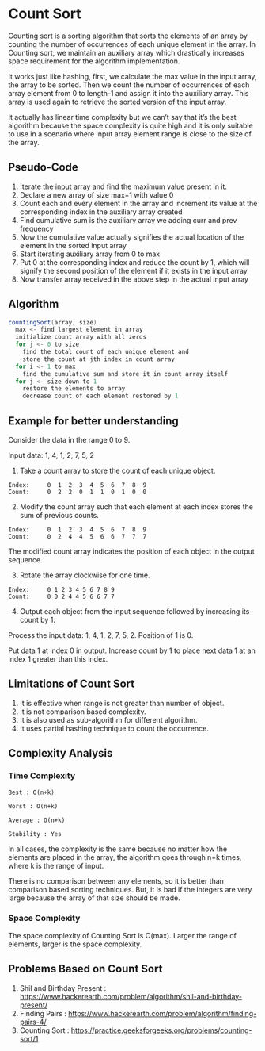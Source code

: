 # **Count Sort**

Counting sort is a sorting algorithm that sorts the elements of an array by counting the number of occurrences of each unique element in the array. In Counting sort, we maintain an auxiliary array which drastically increases space requirement for the algorithm implementation.

It works just like hashing, first, we calculate the max value in the input array, the array to be sorted. Then we count the number of occurrences of each array element from 0 to length-1 and assign it into the auxiliary array. This array is used again to retrieve the sorted version of the input array.

It actually has linear time complexity but we can’t say that it’s the best algorithm because the space complexity is quite high and it is only suitable to use in a scenario where input array element range is close to the size of the array.

## **Pseudo-Code**

1. Iterate the input array and find the maximum value present in it.
2. Declare a new array of size max+1 with value 0
3. Count each and every element in the array and increment its value at the corresponding index in the auxiliary array created
4. Find cumulative sum is the auxiliary array we adding curr and prev frequency
5. Now the cumulative value actually signifies the actual location of the element in the sorted input array
6. Start iterating auxiliary array from 0 to max
7. Put 0 at the corresponding index and reduce the count by 1, which will signify the second position of the element if it exists in the input array
8. Now transfer array received in the above step in the actual input array

## **Algorithm**

```java
countingSort(array, size)
  max <- find largest element in array
  initialize count array with all zeros
  for j <- 0 to size
    find the total count of each unique element and 
    store the count at jth index in count array
  for i <- 1 to max
    find the cumulative sum and store it in count array itself
  for j <- size down to 1
    restore the elements to array
    decrease count of each element restored by 1
```
## **Example for better understanding**

Consider the data in the range 0 to 9.

  Input data: 1, 4, 1, 2, 7, 5, 2

  1. Take a count array to store the count of each unique object.

    Index:     0  1  2  3  4  5  6  7  8  9
    Count:     0  2  2  0  1  1  0  1  0  0

  2. Modify the count array such that each element at each index 
  stores the sum of previous counts. 

    Index:     0  1  2  3  4  5  6  7  8  9
    Count:     0  2  4  4  5  6  6  7  7  7

The modified count array indicates the position of each object in 
the output sequence.

   3. Rotate the array clockwise for one time.

    Index:     0 1 2 3 4 5 6 7 8 9
    Count:     0 0 2 4 4 5 6 6 7 7

   4. Output each object from the input sequence followed by 
      increasing its count by 1.

Process the input data: 1, 4, 1, 2, 7, 5, 2. Position of 1 is 0.

  Put data 1 at index 0 in output. Increase count by 1 to place 
  next data 1 at an index 1 greater than this index.

## **Limitations of Count Sort**

1. It is effective when range is not greater than number of object.
2. It is not comparison based complexity.
3. It is also used as sub-algorithm for different algorithm.
4. It uses partial hashing technique to count the occurrence.

## **Complexity Analysis**

### Time Complexity

    Best : O(n+k)

    Worst : O(n+k)

    Average : O(n+k)

    Stability : Yes

In all cases, the complexity is the same because no matter how the elements are placed in the array, the algorithm goes through n+k times, where k is the range of input. 

There is no comparison between any elements, so it is better than comparison based sorting techniques. But, it is bad if the integers are very large because the array of that size should be made.

### Space Complexity

The space complexity of Counting Sort is O(max). Larger the range of elements, larger is the space complexity.

## **Problems Based on Count Sort**

1. Shil and Birthday Present : https://www.hackerearth.com/problem/algorithm/shil-and-birthday-present/
2. Finding Pairs : https://www.hackerearth.com/problem/algorithm/finding-pairs-4/
3. Counting Sort : https://practice.geeksforgeeks.org/problems/counting-sort/1